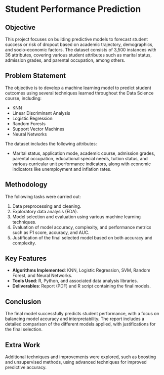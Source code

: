 # Student Performance Prediction

## Objective
This project focuses on building predictive models to forecast student success or risk of dropout based on academic trajectory, demographics, and socio-economic factors. The dataset consists of 3,500 instances with 36 attributes, covering various student attributes such as marital status, admission grades, and parental occupation, among others.

## Problem Statement
The objective is to develop a machine learning model to predict student outcomes using several techniques learned throughout the Data Science course, including:
- KNN
- Linear Discriminant Analysis
- Logistic Regression
- Random Forests
- Support Vector Machines
- Neural Networks

The dataset includes the following attributes:
- Marital status, application mode, academic course, admission grades, parental occupation, educational special needs, tuition status, and various curricular unit performance indicators, along with economic indicators like unemployment and inflation rates.

## Methodology
The following tasks were carried out:
1. Data preprocessing and cleaning.
2. Exploratory data analysis (EDA).
3. Model selection and evaluation using various machine learning techniques.
4. Evaluation of model accuracy, complexity, and performance metrics such as F1 score, accuracy, and AUC.
5. Justification of the final selected model based on both accuracy and complexity.

## Key Features
- **Algorithms Implemented**: KNN, Logistic Regression, SVM, Random Forest, and Neural Networks.
- **Tools Used**: R, Python, and associated data analysis libraries.
- **Deliverables**: Report (PDF) and R script containing the final models.

## Conclusion
The final model successfully predicts student performance, with a focus on balancing model accuracy and interpretability. The report includes a detailed comparison of the different models applied, with justifications for the final selection.

## Extra Work
Additional techniques and improvements were explored, such as boosting and unsupervised methods, using advanced techniques for improved predictive accuracy.
